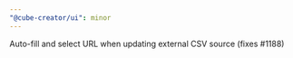 ```yaml
---
"@cube-creator/ui": minor
---
```


Auto-fill and select URL when updating external CSV source (fixes #1188)
